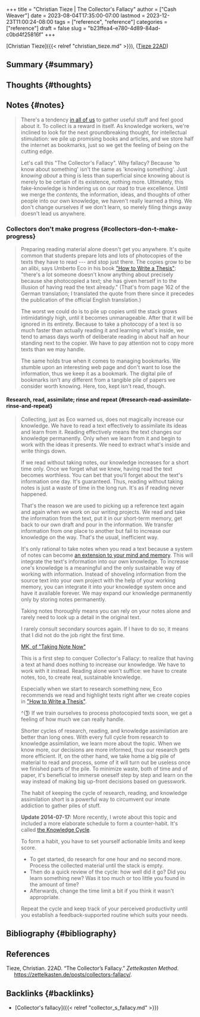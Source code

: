 +++
title = "Christian Tieze | The Collector's Fallacy"
author = ["Cash Weaver"]
date = 2023-08-04T17:35:00-07:00
lastmod = 2023-12-23T11:00:24-08:00
tags = ["reference", "reference"]
categories = ["reference"]
draft = false
slug = "b23ffea4-e780-4d89-84ad-c0bd4f25816f"
+++

[Christian Tieze]({{< relref "christian_tieze.md" >}}), (<a href="#citeproc_bib_item_1">Tieze 22AD</a>)


## Summary {#summary}


## Thoughts {#thoughts}


## Notes {#notes}

> There's a tendency [in all of us](https://zettelkasten.de/posts/collectors-fallacy-confession/) to gather useful stuff and feel good about it. To collect is a reward in itself. As knowledge workers, we're inclined to look for the next groundbreaking thought, for intellectual stimulation: we pile up promising books and articles, and we store half the internet as bookmarks, just so we get the feeling of being on the cutting edge.
>
> Let's call this "The Collector's Fallacy". Why fallacy? Because 'to know about something' isn't the same as 'knowing something'. Just _knowing about_ a thing is less than superficial since knowing about is merely to be certain of its existence, nothing more. Ultimately, this fake-knowledge is hindering us on our road to true excellence. Until we merge the _contents,_ the information, ideas, and thoughts of other people into our own knowledge, we haven't really learned a thing. We don't change ourselves if we don't learn, so merely filing things away doesn't lead us anywhere.


### Collectors don't make progress {#collectors-don-t-make-progress}

> Preparing reading material alone doesn't get you anywhere. It's quite common that students prepare lots and lots of photocopies of the texts they have to read --- and stop just there. The copies grow to be an alibi, says Umberto Eco in his book ["How to Write a Thesis"](https://www.amazon.com/How-Write-Thesis-MIT-Press/dp/0262527138/ref=as_li_ss_tl?ie=UTF8&linkCode=ll1&tag=ctzettelkasten-20&linkId=74f6517a8c4df9f357cf9781972b7fb1&language=en_US): "there's a lot someone doesn't know anything about precisely because she photocopied a text; she has given herself in to the illusion of having read the text already." (That's from page 162 of the German translation; I translated the quote from there since it precedes the publication of the official English translation.)
>
> The worst we could do is to pile up copies until the stack grows intimidatingly high, until it becomes unmanageable. After that it will be ignored in its entirety. Because to take a photocopy of a text is so much faster than actually reading it and learning what's inside, we tend to amass days worth of deliberate reading in about half an hour standing next to the copier. We have to pay attention not to copy more texts than we may handle.
>
> The same holds true when it comes to managing bookmarks. We stumble upon an interesting web page and don't want to lose the information, thus we keep it as a bookmark. The digital pile of bookmarks isn't any different from a tangible pile of papers we consider worth knowing. Here, too, kept isn't read, though.


#### Research, read, assimilate; rinse and repeat {#research-read-assimilate-rinse-and-repeat}

> Collecting, just as Eco warned us, does not magically increase our knowledge. We have to read a text effectively to assimilate its ideas and learn from it. Reading effectively means the text changes our knowledge permanently. Only when we learn from it and begin to work with the ideas it presents. We need to extract what's inside and write things down.
>
> If we read without taking notes, our knowledge increases for a short time only. Once we forget what we knew, having read the text becomes worthless. You can bet that you'll forget about the text's information one day. It's guaranteed. Thus, reading without taking notes is just a waste of time in the long run. It's as if reading never happened.
>
> That's the reason we are used to picking up a reference text again and again when we work on our writing projects. We read and take the information from the text, put it in our short-term memory, get back to our own draft and pour in the information. We transfer information from one place to another but fail to increase our knowledge on the way. That's the usual, inefficient way.
>
> It's only rational to take notes when you read a text because a system of notes can become [an extension to your mind and memory](https://zettelkasten.de/posts/extend-your-mind-and-memory-with-a-zettelkasten/). This will integrate the text's information into our own knowledge. To increase one's knowledge is a meaningful and the only sustainable way of working with information. Instead of shoveling information from the source text into your own project with the help of your working memory, you can integrate it into your knowledge system once and have it available forever. We may expand our knowledge permanently only by storing notes permanently.
>
> Taking notes thoroughly means you can rely on your notes alone and rarely need to look up a detail in the original text.
>
> <div class="quote2">
>
> I rarely consult secondary sources again. If I have to do so, it means that I did not do the job right the first time.<br />
>
> [MK, of "Taking Note Now"](http://takingnotenow.blogspot.com/2013/11/devonthink-reconsidered.html)
>
> </div>
>
> This is a first step to conquer Collector's Fallacy: to realize that having a text at hand does nothing to increase our knowledge. We have to work with it instead. Reading alone won't suffice: we have to create notes, too, to create real, sustainable knowledge.
>
> Especially when we start to research something new, Eco recommends we read and highlight texts right after we create copies in ["How to Write a Thesis"](https://www.amazon.com/How-Write-Thesis-MIT-Press/dp/0262527138/ref=as_li_ss_tl?ie=UTF8&linkCode=ll1&tag=ctzettelkasten-20&linkId=74f6517a8c4df9f357cf9781972b7fb1&language=en_US).
>
> ^{[1](https://zettelkasten.de/posts/collectors-fallacy/#fn1)} If we train ourselves to process photocopied texts soon, we get a feeling of how much we can really handle.
>
> Shorter cycles of research, reading, and knowledge assimilation are better than long ones. With every full cycle from research to knowledge assimilation, we learn more about the topic. When we know more, our decisions are more informed, thus our research gets more efficient. If, on the other hand, we take home a big pile of material to read and process, some of it will turn out be useless once we finished parts of the pile. To minimize waste, both of time and of paper, it's beneficial to immerse oneself step by step and learn on the way instead of making big up-front decisions based on guesswork.
>
> The habit of keeping the cycle of research, reading, and knowledge assimilation short is a powerful way to circumvent our innate addiction to gather piles of stuff.
>
> **Update 2014-07-17:** <span class="underline">More recently, I wrote about this topic and included a more elaborate schedule to form a counter-habit. It's called [the Knowledge Cycle](https://zettelkasten.de/posts/knowledge-cycle-efficiently-organize-writing-projects/).</span>
>
> To form a habit, you have to set yourself actionable limits and keep score.
>
> -   To get started, do research for one hour and no second more. Process the collected material until the stack is empty.
> -   Then do a quick review of the cycle: how well did it go? Did you learn something new? Was it too much or too little you found in the amount of time?
> -   Afterwards, change the time limit a bit if you think it wasn't appropriate.
>
> Repeat the cycle and keep track of your perceived productivity until you establish a feedback-supported routine which suits your needs.


## Bibliography {#bibliography}

## References

<style>.csl-entry{text-indent: -1.5em; margin-left: 1.5em;}</style><div class="csl-bib-body">
  <div class="csl-entry"><a id="citeproc_bib_item_1"></a>Tieze, Christian. 22AD. “The Collector’s Fallacy.” <i>Zettelkasten Method</i>. <a href="https://zettelkasten.de/posts/collectors-fallacy/">https://zettelkasten.de/posts/collectors-fallacy/</a>.</div>
</div>



## Backlinks {#backlinks}

-   [Collector's fallacy]({{< relref "collector_s_fallacy.md" >}})
